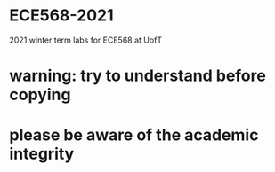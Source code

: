 # ECE568-2021
2021 winter term labs for ECE568 at UofT
# warning: try to understand before copying
# please be aware of the academic integrity 
